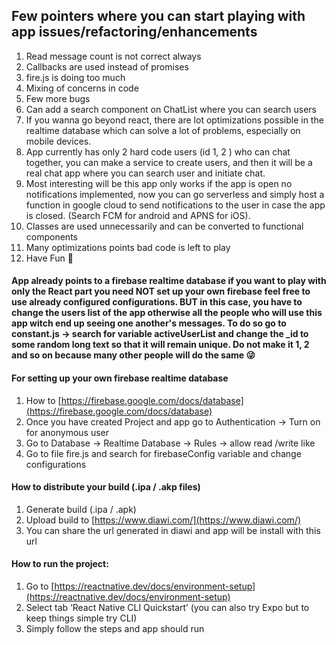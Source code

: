 ## Few pointers where you can start playing with app issues/refactoring/enhancements
1. Read message count is not correct always
2. Callbacks are used instead of promises
3. fire.js is doing too much
4. Mixing of concerns in code
5. Few more bugs
6. Can add a search component on ChatList where you can search users
7. If you wanna go beyond react, there are lot optimizations possible in the realtime database which can solve a lot of problems, especially on mobile devices.
8. App currently has only 2 hard code users (id 1, 2 ) who can chat together, you can make a service to create users, and then it will be a real chat app where you can search user and initiate chat.
9. Most interesting will be this app only works if the app is open no notifications implemented, now you can go serverless and simply host a function in google cloud to send notifications to the user in case the app is closed. (Search FCM for android and APNS for iOS).
10. Classes are used unnecessarily and can be converted to functional components
11. Many optimizations points bad code is left to play
12. Have Fun 🤨

#### App already points to a firebase realtime database if you want to play with only the React part you need NOT set up your own firebase feel free to use already configured configurations. BUT in this case, you have to change the users list of the app otherwise all the people who will use this app witch end up seeing one another's messages. To do so go to constant.js -> search for variable activeUserList and change the _id to some random long text so that it will remain unique. Do not make it 1, 2 and so on because many other people will do the same 😜

####  For setting up your own  firebase realtime database
1.  How to [https://firebase.google.com/docs/database](https://firebase.google.com/docs/database)
2.  Once you have created Project and app go to Authentication -> Turn on for anonymous user
3.  Go to Database -> Realtime Database -> Rules -> allow read /write like 
4.  Go to file fire.js and search for firebaseConfig variable and change configurations

#### How to distribute your build (.ipa / .akp files)
1. Generate build (.ipa / .apk)
2. Upload build to [https://www.diawi.com/](https://www.diawi.com/)
3. You can share the url generated in diawi and app will be install with this url

#### How to run the project:
1. Go to [https://reactnative.dev/docs/environment-setup](https://reactnative.dev/docs/environment-setup)
2. Select tab ‘React Native CLI Quickstart’ (you can also try Expo but to keep things simple try CLI)
3. Simply follow the steps and app should run
